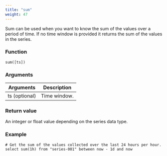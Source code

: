 ```yaml
---
title: "sum"
weight: 47
---
```


Sum can be used when you want to know the sum of the values over a period of time. If no time window is provided it returns the sum of the values in the series.

### Function

    sum([ts])

### Arguments

 Arguments   | Description
 ----------- | -----------
ts (optional) | Time window.

### Return value

An integer or float value depending on the series data type.

### Example

    # Get the sum of the values collected over the last 24 hours per hour.
    select sum(1h) from "series-001" between now - 1d and now

